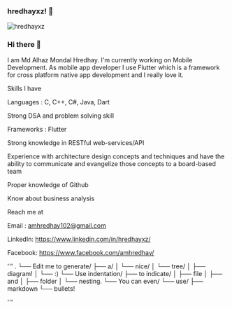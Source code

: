 ### hredhayxz! 👋 
<img src="https://komarev.com/ghpvc/?username=hredhayxz&label=Views&color=a4c639&style=plastic" alt="hredhayxz" />



### Hi there 👋

I am Md Alhaz Mondal Hredhay. I'm currently working on Mobile Development. As mobile app developer I use Flutter which is a framework for cross platform native app development and I really love it.

Skills I have

Languages : C, C++, C#, Java, Dart

Strong DSA and problem solving skill

Frameworks : Flutter

Strong knowledge in RESTful web-services/API

Experience with architecture design concepts and techniques and have the ability to communicate and evangelize those concepts to a board-based team

Proper knowledge of Github

Know about business analysis


Reach me at

Email : amhredhay102@gmail.com

LinkedIn: https://www.linkedin.com/in/hredhayxz/

Facebook: https://www.facebook.com/amhredhay/

<!--
**hredhayxz/hredhayxz** is a ✨ _special_ ✨ repository because its `README.md` (this file) appears on your GitHub profile.

Here are some ideas to get you started:

- 🔭 I’m currently working on ...
- 🌱 I’m currently learning ...
- 👯 I’m looking to collaborate on ...
- 🤔 I’m looking for help with ...
- 💬 Ask me about ...
- 📫 How to reach me: ...
- 😄 Pronouns: ...
- ⚡ Fun fact: ...
-->




'''
.
└── Edit me to generate/
    ├── a/
    │   └── nice/
    │       └── tree/
    │           ├── diagram!
    │           └── :)
    └── Use indentation/
        ├── to indicate/
        │   ├── file
        │   ├── and
        │   ├── folder
        │   └── nesting.
        └── You can even/
            └── use/
                ├── markdown
                └── bullets!

'''
